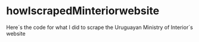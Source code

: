 # howIscrapedMinteriorwebsite
Here´s the code for what I did to scrape the Uruguayan Ministry of Interior´s website
